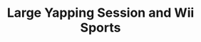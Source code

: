 ---
title: "Large Yapping Session and Wii Sports"
streamDate: 1-24-2024
game: "Wii Sports"
vodUrl: "https://www.youtube.com/watch?v=Nhx52Y6oysw"
thumbnail: "https://img.youtube.com/vi/Nhx52Y6oysw/maxresdefault.jpg"
duration: "1:38:20"
---